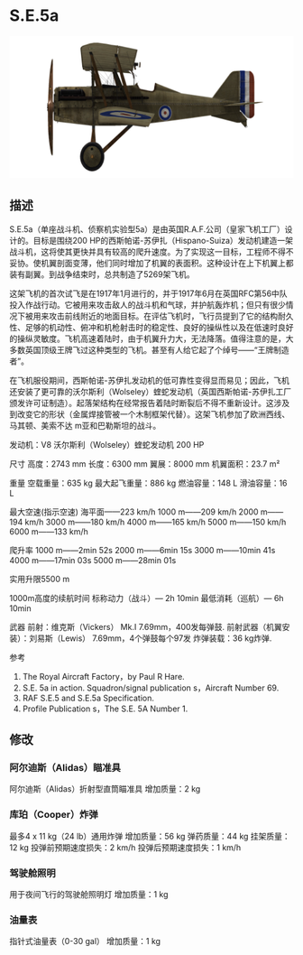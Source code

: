 # S.E.5a

![se5a](../images/se5a.png)

## 描述

S.E.5a（单座战斗机、侦察机实验型5a）是由英国R.A.F.公司（皇家飞机工厂）设计的。目标是围绕200 HP的西斯帕诺-苏伊扎（Hispano-Suiza）发动机建造一架战斗机，这将使其更快并具有较高的爬升速度。为了实现这一目标，工程师不得不妥协。使机翼剖面变薄，他们同时增加了机翼的表面积。这种设计在上下机翼上都装有副翼。到战争结束时，总共制造了5269架飞机。 

这架飞机的首次试飞是在1917年1月进行的，并于1917年6月在英国RFC第56中队投入作战行动。它被用来攻击敌人的战斗机和气球，并护航轰炸机；但只有很少情况下被用来攻击前线附近的地面目标。在评估飞机时，飞行员提到了它的结构耐久性、足够的机动性、俯冲和机枪射击时的稳定性、良好的操纵性以及在低速时良好的操纵灵敏度。飞机高速着陆时，由于机翼升力大，无法降落。值得注意的是，大多数英国顶级王牌飞过这种类型的飞机。甚至有人给它起了个绰号——“王牌制造者”。 

在飞机服役期间，西斯帕诺-苏伊扎发动机的低可靠性变得显而易见；因此，飞机还安装了更可靠的沃尔斯利（Wolseley）蝰蛇发动机（英国西斯帕诺-苏伊扎工厂颁发许可证制造）。起落架结构在经常报告着陆时断裂后不得不重新设计。这涉及到改变它的形状（金属焊接管被一个木制框架代替）。这架飞机参加了欧洲西线、马其顿、美索不达 m亚和巴勒斯坦的战斗。 


发动机：V8 沃尔斯利（Wolseley）蝰蛇发动机 200 HP

尺寸
高度：2743 mm
长度：6300 mm
翼展：8000 mm
机翼面积：23.7 m²

重量
空载重量：635 kg
最大起飞重量：886 kg
燃油容量：148 L
滑油容量：16 L

最大空速(指示空速)
海平面——223 km/h
1000 m——209 km/h
2000 m——194 km/h
3000 m——180 km/h
4000 m——165 km/h
5000 m——150 km/h
6000 m——133 km/h

爬升率
1000 m——2min 52s
2000 m——6min 15s
3000 m——10min 41s
4000 m——17min 03s
5000 m——28min 01s

实用升限5500 m

1000m高度的续航时间
标称动力（战斗）— 2h 10min
最低消耗（巡航）— 6h 10min

武器
前射：维克斯（Vickers） Mk.I 7.69mm，400发每弹鼓.
前射武器（机翼安装）：刘易斯（Lewis） 7.69mm，4个弹鼓每个97发
炸弹装载：36 kg炸弹.

参考
1) The Royal Aircraft Factory，by Paul R Hare.
2) S.E. 5a in action. Squadron/signal publication s，Aircraft Number 69.
3) RAF S.E.5 and S.E.5a Specification.
4) Profile Publication s，The S.E. 5A Number 1.

## 修改


### 阿尔迪斯（Alidas）瞄准具

阿尔迪斯（Alidas）折射型直筒瞄准具
增加质量：2 kg


### 库珀（Cooper）炸弹

最多4 x 11 kg（24 lb）通用炸弹
增加质量：56 kg
弹药质量：44 kg
挂架质量：12 kg
投弹前预期速度损失：2 km/h
投弹后预期速度损失：1 km/h﻿

### 驾驶舱照明

用于夜间飞行的驾驶舱照明灯
增加质量：1 kg
﻿

### 油量表

指针式油量表（0-30 gal）
增加质量：1 kg
